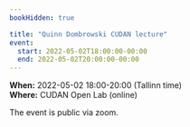 ```yaml
---
bookHidden: true

title: "Quinn Dombrowski CUDAN lecture"
event:
  start: 2022-05-02T18:00:00-00:00
  end: 2022-05-02T20:00:00-00:00
---
```


**When:**  2022-05-02 18:00-20:00 (Tallinn time)  
**Where:** CUDAN Open Lab (online)

The event is public via zoom.  
